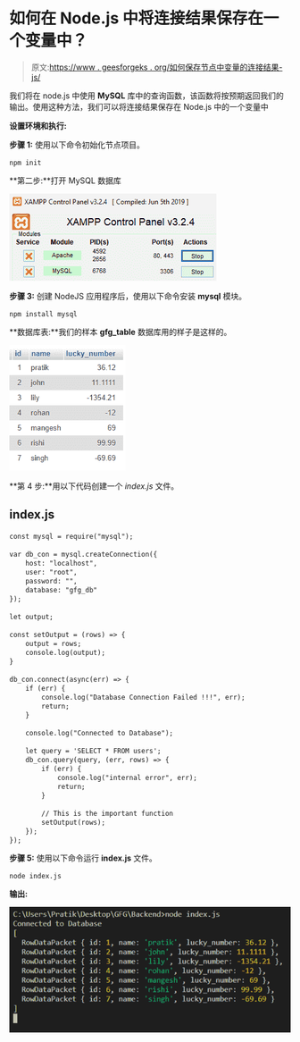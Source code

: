 # 如何在 Node.js 中将连接结果保存在一个变量中？

> 原文:[https://www . geesforgeks . org/如何保存节点中变量的连接结果-js/](https://www.geeksforgeeks.org/how-to-save-connection-result-in-a-variable-in-node-js/)

我们将在 node.js 中使用 **MySQL** 库中的查询函数，该函数将按预期返回我们的输出。使用这种方法，我们可以将连接结果保存在 Node.js 中的一个变量中

**设置环境和执行:**

**步骤 1:** 使用以下命令初始化节点项目。

```
npm init
```

**第二步:**打开 MySQL 数据库

![](img/44bff1d9d58d8bad328b6904392a64a3.png)

**步骤 3:** 创建 NodeJS 应用程序后，使用以下命令安装 **mysql** 模块。

```
npm install mysql
```

**数据库表:**我们的样本 **gfg_table** 数据库用的样子是这样的。

![](img/549927831f6b73a7d6ad42b28371e555.png)

**第 4 步:**用以下代码创建一个 *index.js* 文件。

## index.js

```
const mysql = require("mysql");

var db_con = mysql.createConnection({
    host: "localhost",
    user: "root",
    password: "",
    database: "gfg_db"
});

let output;

const setOutput = (rows) => {
    output = rows;
    console.log(output);
}

db_con.connect(async(err) => {
    if (err) {
        console.log("Database Connection Failed !!!", err);
        return;
    }

    console.log("Connected to Database");

    let query = 'SELECT * FROM users';
    db_con.query(query, (err, rows) => {
        if (err) {
            console.log("internal error", err);
            return;
        }

        // This is the important function
        setOutput(rows);
    });
});
```

**步骤 5:** 使用以下命令运行 **index.js** 文件。

```
node index.js
```

**输出:**

![](img/1df414f41fe77bc660a4a1cd8a6b6221.png)
